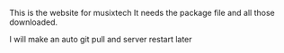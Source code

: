 This is the website for musixtech
It needs the package file and all those downloaded.

I will make an auto git pull and server restart later
